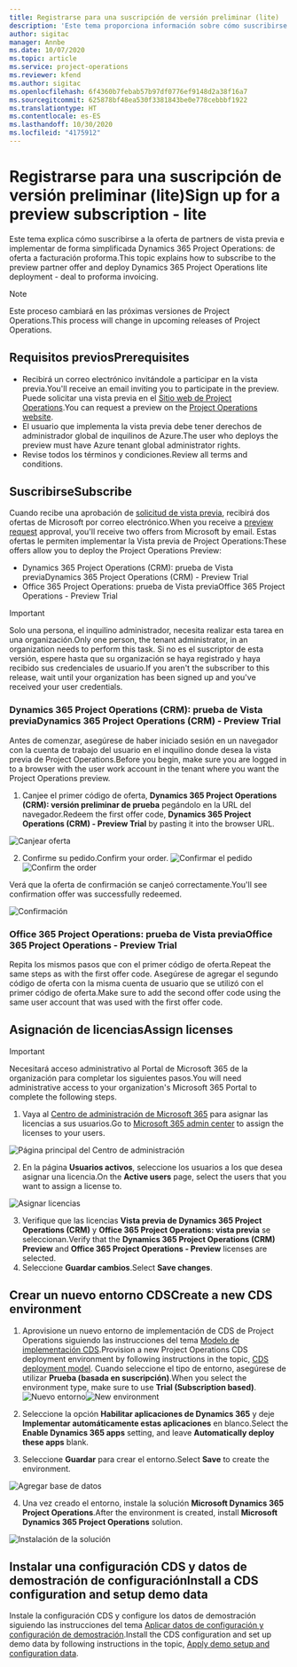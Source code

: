 ```yaml
---
title: Registrarse para una suscripción de versión preliminar (lite)
description: 'Este tema proporciona información sobre cómo suscribirse y realizar la implementación simplificada de Project Operations: de oferta a facturación proforma.'
author: sigitac
manager: Annbe
ms.date: 10/07/2020
ms.topic: article
ms.service: project-operations
ms.reviewer: kfend
ms.author: sigitac
ms.openlocfilehash: 6f4360b7febab57b97df0776ef9148d2a38f16a7
ms.sourcegitcommit: 625878bf48ea530f3381843be0e778cebbbf1922
ms.translationtype: HT
ms.contentlocale: es-ES
ms.lasthandoff: 10/30/2020
ms.locfileid: "4175912"
---
```

# <a name="sign-up-for-a-preview-subscription---lite"></a><span data-ttu-id="12418-103">Registrarse para una suscripción de versión preliminar (lite)</span><span class="sxs-lookup"><span data-stu-id="12418-103">Sign up for a preview subscription - lite</span></span> 

<span data-ttu-id="12418-104">Este tema explica cómo suscribirse a la oferta de partners de vista previa e implementar de forma simplificada Dynamics 365 Project Operations: de oferta a facturación proforma.</span><span class="sxs-lookup"><span data-stu-id="12418-104">This topic explains how to subscribe to the preview partner offer and deploy Dynamics 365 Project Operations lite deployment - deal to proforma invoicing.</span></span>

> [!NOTE]
> <span data-ttu-id="12418-105">Este proceso cambiará en las próximas versiones de Project Operations.</span><span class="sxs-lookup"><span data-stu-id="12418-105">This process will change in upcoming releases of Project Operations.</span></span>

## <a name="prerequisites"></a><span data-ttu-id="12418-106">Requisitos previos</span><span class="sxs-lookup"><span data-stu-id="12418-106">Prerequisites</span></span>

- <span data-ttu-id="12418-107">Recibirá un correo electrónico invitándole a participar en la vista previa.</span><span class="sxs-lookup"><span data-stu-id="12418-107">You'll receive an email inviting you to participate in the preview.</span></span> <span data-ttu-id="12418-108">Puede solicitar una vista previa en el [Sitio web de Project Operations](https://dynamics.microsoft.com/en-us/project-operations/overview/).</span><span class="sxs-lookup"><span data-stu-id="12418-108">You can request a preview on the [Project Operations website](https://dynamics.microsoft.com/en-us/project-operations/overview/).</span></span>
- <span data-ttu-id="12418-109">El usuario que implementa la vista previa debe tener derechos de administrador global de inquilinos de Azure.</span><span class="sxs-lookup"><span data-stu-id="12418-109">The user who deploys the preview must have Azure tenant global administrator rights.</span></span>
- <span data-ttu-id="12418-110">Revise todos los términos y condiciones.</span><span class="sxs-lookup"><span data-stu-id="12418-110">Review all terms and conditions.</span></span>

## <a name="subscribe"></a><span data-ttu-id="12418-111">Suscribirse</span><span class="sxs-lookup"><span data-stu-id="12418-111">Subscribe</span></span>

<span data-ttu-id="12418-112">Cuando recibe una aprobación de [solicitud de vista previa](https://forms.office.com/FormsPro/Pages/ResponsePage.aspx?id=v4j5cvGGr0GRqy180BHbR56j8lZs0FdAvwT75_WNFyxUMkRDV1NYQU5TNjE2VjhKOVBUNVg2R0s1NC4u), recibirá dos ofertas de Microsoft por correo electrónico.</span><span class="sxs-lookup"><span data-stu-id="12418-112">When you receive a [preview request](https://forms.office.com/FormsPro/Pages/ResponsePage.aspx?id=v4j5cvGGr0GRqy180BHbR56j8lZs0FdAvwT75_WNFyxUMkRDV1NYQU5TNjE2VjhKOVBUNVg2R0s1NC4u) approval, you'll receive two offers from Microsoft by email.</span></span> <span data-ttu-id="12418-113">Estas ofertas le permiten implementar la Vista previa de Project Operations:</span><span class="sxs-lookup"><span data-stu-id="12418-113">These offers allow you to deploy the Project Operations Preview:</span></span>

- <span data-ttu-id="12418-114">Dynamics 365 Project Operations (CRM): prueba de Vista previa</span><span class="sxs-lookup"><span data-stu-id="12418-114">Dynamics 365 Project Operations (CRM) - Preview Trial</span></span>
- <span data-ttu-id="12418-115">Office 365 Project Operations: prueba de Vista previa</span><span class="sxs-lookup"><span data-stu-id="12418-115">Office 365 Project Operations - Preview Trial</span></span>

> [!IMPORTANT]
> <span data-ttu-id="12418-116">Solo una persona, el inquilino administrador, necesita realizar esta tarea en una organización.</span><span class="sxs-lookup"><span data-stu-id="12418-116">Only one person, the tenant administrator, in an organization needs to perform this task.</span></span> <span data-ttu-id="12418-117">Si no es el suscriptor de esta versión, espere hasta que su organización se haya registrado y haya recibido sus credenciales de usuario.</span><span class="sxs-lookup"><span data-stu-id="12418-117">If you aren't the subscriber to this release, wait until your organization has been signed up and you've received your user credentials.</span></span>

### <a name="dynamics-365-project-operations-crm---preview-trial"></a><span data-ttu-id="12418-118">Dynamics 365 Project Operations (CRM): prueba de Vista previa</span><span class="sxs-lookup"><span data-stu-id="12418-118">Dynamics 365 Project Operations (CRM) - Preview Trial</span></span> 

<span data-ttu-id="12418-119">Antes de comenzar, asegúrese de haber iniciado sesión en un navegador con la cuenta de trabajo del usuario en el inquilino donde desea la vista previa de Project Operations.</span><span class="sxs-lookup"><span data-stu-id="12418-119">Before you begin, make sure you are logged in to a browser with the user work account in the tenant where you want the Project Operations preview.</span></span>

1. <span data-ttu-id="12418-120">Canjee el primer código de oferta, **Dynamics 365 Project Operations (CRM): versión preliminar de prueba** pegándolo en la URL del navegador.</span><span class="sxs-lookup"><span data-stu-id="12418-120">Redeem the first offer code, **Dynamics 365 Project Operations (CRM) - Preview Trial** by pasting it into the browser URL.</span></span>

![Canjear oferta](./media/16RedeemFirstOfferNew.png)

2. <span data-ttu-id="12418-122">Confirme su pedido.</span><span class="sxs-lookup"><span data-stu-id="12418-122">Confirm your order.</span></span>
<span data-ttu-id="12418-123">![Confirmar el pedido](./media/17ConfirmOrderNew.png)</span><span class="sxs-lookup"><span data-stu-id="12418-123">![Confirm the order](./media/17ConfirmOrderNew.png)</span></span>

<span data-ttu-id="12418-124">Verá que la oferta de confirmación se canjeó correctamente.</span><span class="sxs-lookup"><span data-stu-id="12418-124">You'll see confirmation offer was successfully redeemed.</span></span>

![Confirmación](./media/18OrderConfirmationNew.png)

### <a name="office-365-project-operations---preview-trial"></a><span data-ttu-id="12418-126">Office 365 Project Operations: prueba de Vista previa</span><span class="sxs-lookup"><span data-stu-id="12418-126">Office 365 Project Operations - Preview Trial</span></span>

<span data-ttu-id="12418-127">Repita los mismos pasos que con el primer código de oferta.</span><span class="sxs-lookup"><span data-stu-id="12418-127">Repeat the same steps as with the first offer code.</span></span> <span data-ttu-id="12418-128">Asegúrese de agregar el segundo código de oferta con la misma cuenta de usuario que se utilizó con el primer código de oferta.</span><span class="sxs-lookup"><span data-stu-id="12418-128">Make sure to add the second offer code using the same user account that was used with the first offer code.</span></span>

## <a name="assign-licenses"></a><span data-ttu-id="12418-129">Asignación de licencias</span><span class="sxs-lookup"><span data-stu-id="12418-129">Assign licenses</span></span>

> [!IMPORTANT]
> <span data-ttu-id="12418-130">Necesitará acceso administrativo al Portal de Microsoft 365 de la organización para completar los siguientes pasos.</span><span class="sxs-lookup"><span data-stu-id="12418-130">You will need administrative access to your organization's Microsoft 365 Portal to complete the following steps.</span></span>


1. <span data-ttu-id="12418-131">Vaya al [Centro de administración de Microsoft 365](https://portal.office.com/) para asignar las licencias a sus usuarios.</span><span class="sxs-lookup"><span data-stu-id="12418-131">Go to [Microsoft 365 admin center](https://portal.office.com/) to assign the licenses to your users.</span></span>

![Página principal del Centro de administración](./media/14AdminPortal.png)

2. <span data-ttu-id="12418-133">En la página **Usuarios activos**, seleccione los usuarios a los que desea asignar una licencia.</span><span class="sxs-lookup"><span data-stu-id="12418-133">On the **Active users** page, select the users that you want to assign a license to.</span></span>

![Asignar licencias](./media/15AssignLicenses.png)

3. <span data-ttu-id="12418-135">Verifique que las licencias **Vista previa de Dynamics 365 Project Operations (CRM)** y **Office 365 Project Operations: vista previa** se seleccionan.</span><span class="sxs-lookup"><span data-stu-id="12418-135">Verify that the **Dynamics 365 Project Operations (CRM) Preview** and **Office 365 Project Operations - Preview** licenses are selected.</span></span> 
4. <span data-ttu-id="12418-136">Seleccione **Guardar cambios**.</span><span class="sxs-lookup"><span data-stu-id="12418-136">Select **Save changes**.</span></span>

## <a name="create-a-new-cds-environment"></a><span data-ttu-id="12418-137">Crear un nuevo entorno CDS</span><span class="sxs-lookup"><span data-stu-id="12418-137">Create a new CDS environment</span></span>

1. <span data-ttu-id="12418-138">Aprovisione un nuevo entorno de implementación de CDS de Project Operations siguiendo las instrucciones del tema [Modelo de implementación CDS](lite-deployment.md).</span><span class="sxs-lookup"><span data-stu-id="12418-138">Provision a new Project Operations CDS deployment environment by following instructions in the topic, [CDS deployment model](lite-deployment.md).</span></span> <span data-ttu-id="12418-139">Cuando seleccione el tipo de entorno, asegúrese de utilizar **Prueba (basada en suscripción)**.</span><span class="sxs-lookup"><span data-stu-id="12418-139">When you select the environment type, make sure to use **Trial (Subscription based)**.</span></span>
<span data-ttu-id="12418-140">![Nuevo entorno](./media/19CreateEnvironment.png)</span><span class="sxs-lookup"><span data-stu-id="12418-140">![New environment](./media/19CreateEnvironment.png)</span></span>

2. <span data-ttu-id="12418-141">Seleccione la opción **Habilitar aplicaciones de Dynamics 365** y deje **Implementar automáticamente estas aplicaciones** en blanco.</span><span class="sxs-lookup"><span data-stu-id="12418-141">Select the **Enable Dynamics 365 apps** setting, and leave **Automatically deploy these apps** blank.</span></span>  
3. <span data-ttu-id="12418-142">Seleccione **Guardar** para crear el entorno.</span><span class="sxs-lookup"><span data-stu-id="12418-142">Select **Save** to create the environment.</span></span>

![Agregar base de datos](./media/20CreateEnvironment1.png)

4. <span data-ttu-id="12418-144">Una vez creado el entorno, instale la solución **Microsoft Dynamics 365 Project Operations**.</span><span class="sxs-lookup"><span data-stu-id="12418-144">After the environment is created, install **Microsoft Dynamics 365 Project Operations** solution.</span></span> 

![Instalación de la solución](./media/21InstallSolution.png)

## <a name="install-a-cds-configuration-and-setup-demo-data"></a><span data-ttu-id="12418-146">Instalar una configuración CDS y datos de demostración de configuración</span><span class="sxs-lookup"><span data-stu-id="12418-146">Install a CDS configuration and setup demo data</span></span>

<span data-ttu-id="12418-147">Instale la configuración CDS y configure los datos de demostración siguiendo las instrucciones del tema [Aplicar datos de configuración y configuración de demostración](lite-apply-demo-setup-config-data.md).</span><span class="sxs-lookup"><span data-stu-id="12418-147">Install the CDS configuration and set up demo data by following instructions in the topic, [Apply demo setup and configuration data](lite-apply-demo-setup-config-data.md).</span></span>
